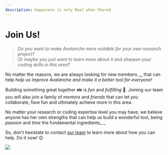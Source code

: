 ```yaml
---
description: Happiness is only Real when Shared
---
```


# Join Us!

> _Do you want to make Avalanche more suitable for your own research project?_\
> _Or maybe you just want to learn more about it and sharpen your coding skills in this area?_

No matter the reasons, we are always looking for new members __ that can help _help us improve Avalanche and make it a better tool for everyone!_

Building something great together 👪 is _fun_ and _fulfilling_ 🎈. Joining our team you will also join a family of _mentors_ and _friends_ that can let you collaborate, fave fun and ultimately achieve more in this area.&#x20;

No matter your research or coding expertise level you may have, we believe anyone has her own strengths that can help us build a wonderful tool, being _passion_ and _time_ the fundamental ingredients_._

So, don't hesistate to contact [our team](the-team.md) to learn more about how you can help. Do it now! 😊

![](../../../.gitbook/assets/join-us-you-5cae9e.jpg)
